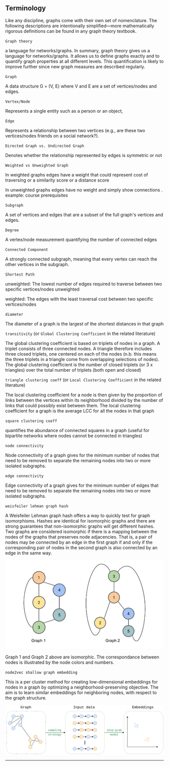 
## Terminology

Like any discipline, graphs come with their own set of nomenclature. 
The following descriptions are intentionally simplified—more mathematically rigorous definitions can be found in any graph theory textbook.

`Graph theory` 

a language for networks/graphs. In summary, graph theory gives us a language for networks/graphs. It allows us to define graphs exactly and to quantify graph 
properties at all different levels. This quantification is likely to improve further since new graph measures are described regularly. 

`Graph` 

A data structure G = (V, E) where V and E are a set of vertices/nodes and edges.

`Vertex/Node` 

Represents a single entity such as a person or an object,

`Edge` 

Represents a relationship between two vertices (e.g., are these two vertices/nodes friends on a social network?).

`Directed Graph vs. Undirected Graph` 

Denotes whether the relationship represented by edges is symmetric or not 

`Weighted vs Unweighted Graph` 

In weighted graphs edges have a weight that could represent cost of traversing or a similarity score or a distance score

In unweighted graphs edges have no weight and simply show connections . example: course prerequisites

`Subgraph` 

A set of vertices and edges that are a subset of the full graph's vertices and edges.

`Degree` 
    
A vertex/node measurement quantifying the number of connected edges 

`Connected Component` 

A strongly connected subgraph, meaning that every vertex can reach the other vertices in the subgraph.

`Shortest Path` 
    
unweighted: The lowest number of edges required to traverse between two specific vertices/nodes unweighted
    
weighted: The edges with the least traversal cost between two specific vertices/nodes  
    
`diameter` 

The diameter of a graph is the largest of the shortest distances in that graph

`transitivity` (or `Global Clustering Coefficient` in the related literature)

The global clustering coefficient is based on triplets of nodes in a graph. A triplet consists of three connected nodes. 
A triangle therefore includes three closed triplets, one centered on each of the nodes 
(n.b. this means the three triplets in a triangle come from overlapping selections of nodes). 
The global clustering coefficient is the number of closed triplets (or 3 x triangles) over the total number of triplets (both open and closed)
  
`triangle clustering coeff` (or `Local Clustering Coefficient` in the related literature)

The local clustering coefficient for a node is then given by the proportion of links 
between the vertices within its neighborhood divided by the number of links that could possibly exist between them. 
The local clustering coefficient for a graph is the average LCC for all the nodes in that graph

`square clustering coeff` 

quantifies the abundance of connected squares in a graph (useful for bipartite networks where nodes cannot be connected in triangles)  
   
`node connectivity`

Node connectivity of a graph gives for the minimum number of nodes that need to be removed to separate 
the remaining nodes into two or more isolated subgraphs.
    
`edge connectivity`

Edge connectivity of a graph gives for the minimum number of edges that need to be removed to separate 
the remaining nodes into two or more isolated subgraphs.
    
`weisfeiler lehman graph hash` 

A Weisfeiler Lehman graph hash offers a way to quickly test for graph isomorphisms. Hashes are identical for isomorphic graphs 
and there are strong guarantees that non-isomorphic graphs will get different hashes. 
Two graphs are considered isomorphic if there is a mapping between the nodes of the graphs that preserves node adjacencies. 
That is, a pair of nodes may be connected by an edge in the first graph if and only if the corresponding pair of nodes in 
the second graph is also connected by an edge in the same way. 

![](https://github.com/moj-analytical-services/splink_graph/raw/master/notebooks/graph-isomorphism.png)

Graph 1 and Graph 2 above are isomorphic. 
The correspondance between nodes is illustrated by the node colors and numbers.

`node2vec shallow graph embedding` 

This is a per cluster method for creating low-dimensional embeddings for nodes in a graph by optimizing a neighborhood-preserving objective. 
The aim is to learn similar embeddings for neighboring nodes, with respect to the graph structure.

![](https://github.com/moj-analytical-services/splink_graph/raw/master/notebooks/node2vec_detail.png)


---
